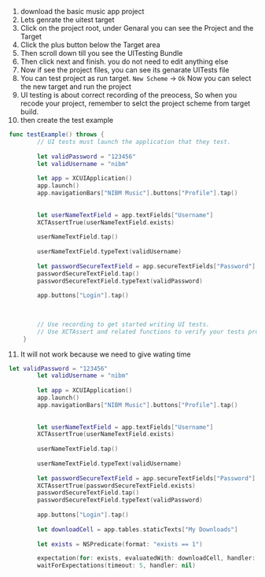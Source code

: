 1. download the basic music app project
2. Lets genrate the uitest target
3. Click on the project root, under Genaral you can see the Project and the Target
4. Click the plus button below the Target area
5. Then scroll down till you see the UITesting Bundle
6. Then click next and finish. you do not need to edit anything else
7. Now if see the project files, you can see its genarate <Project Name>UITests file
8. You can test project as run target. `New Scheme` -> `Ok` Now you can select the new target and run the project
9. UI testing is about correct recording of the preocess, So when you recode your project, remember to selct the project scheme from target build.
10. then create the test example 
```swift
func testExample() throws {
        // UI tests must launch the application that they test.
        
        let validPassword = "123456"
        let validUsername = "nibm"
        
        let app = XCUIApplication()
        app.launch()
        app.navigationBars["NIBM Music"].buttons["Profile"].tap()
        
        
        let userNameTextField = app.textFields["Username"]
        XCTAssertTrue(userNameTextField.exists)
        
        userNameTextField.tap()
        
        userNameTextField.typeText(validUsername)
        
        let passwordSecureTextField = app.secureTextFields["Password"]
        passwordSecureTextField.tap()
        passwordSecureTextField.typeText(validPassword)
        
        app.buttons["Login"].tap()
        
        

        // Use recording to get started writing UI tests.
        // Use XCTAssert and related functions to verify your tests produce the correct results.
    }
```
11.  It will not work because we need to give wating time
```swift
let validPassword = "123456"
        let validUsername = "nibm"
        
        let app = XCUIApplication()
        app.launch()
        app.navigationBars["NIBM Music"].buttons["Profile"].tap()
        
        
        let userNameTextField = app.textFields["Username"]
        XCTAssertTrue(userNameTextField.exists)
        
        userNameTextField.tap()
        
        userNameTextField.typeText(validUsername)
        
        let passwordSecureTextField = app.secureTextFields["Password"]
        XCTAssertTrue(passwordSecureTextField.exists)
        passwordSecureTextField.tap()
        passwordSecureTextField.typeText(validPassword)
        
        app.buttons["Login"].tap()
        
        let downloadCell = app.tables.staticTexts["My Downloads"]
        
        let exists = NSPredicate(format: "exists == 1")

        expectation(for: exists, evaluatedWith: downloadCell, handler: nil)
        waitForExpectations(timeout: 5, handler: nil)
```